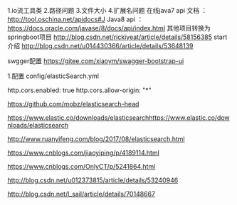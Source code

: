 1.io流工具类
2.路径问题
3.文件大小
4.扩展名问题
在线java7 api 文档 ：http://tool.oschina.net/apidocs#J
Java8 api ：https://docs.oracle.com/javase/8/docs/api/index.html
其他项目转换为springboot项目
http://blog.csdn.net/rickiyeat/article/details/58156385
start 介绍
http://blog.csdn.net/u014430366/article/details/53648139

swgger配置
https://gitee.com/xiaoym/swagger-bootstrap-ui

1.配置
config/elasticSearch.yml

http.cors.enabled: true
http.cors.allow-origin: "*"

https://github.com/mobz/elasticsearch-head

https://www.elastic.co/downloads/elasticsearchhttps://www.elastic.co/downloads/elasticsearch

http://www.ruanyifeng.com/blog/2017/08/elasticsearch.html

https://www.cnblogs.com/jiaoyiping/p/4189114.html

https://www.cnblogs.com/OnlyCT/p/5241864.html

http://blog.csdn.net/u012373815/article/details/53240946

http://blog.csdn.net/l_sail/article/details/70148667